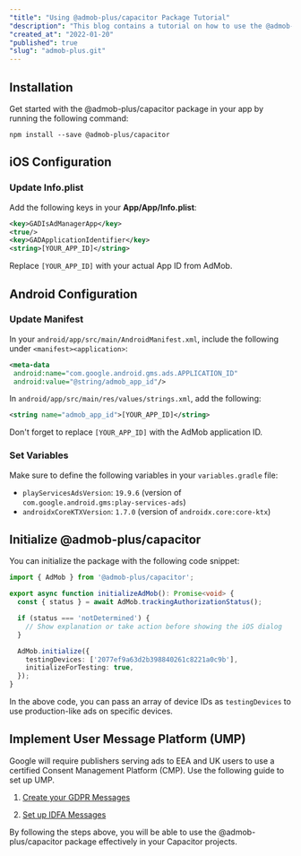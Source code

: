 ```yaml
---
"title": "Using @admob-plus/capacitor Package Tutorial"
"description": "This blog contains a tutorial on how to use the @admob-plus/capacitor package in your Capacitor projects. It covers installation, configuration, and examples of initializing AdMob and using User Message Platform (UMP)"
"created_at": "2022-01-20"
"published": true
"slug": "admob-plus.git"
---
```


## Installation

Get started with the @admob-plus/capacitor package in your app by running the following command:

```console
npm install --save @admob-plus/capacitor
```

## iOS Configuration

### Update **Info.plist**

Add the following keys in your **App/App/Info.plist**:

```xml
<key>GADIsAdManagerApp</key>
<true/>
<key>GADApplicationIdentifier</key>
<string>[YOUR_APP_ID]</string>
```

Replace `[YOUR_APP_ID]` with your actual App ID from AdMob.

## Android Configuration

### Update Manifest

In your `android/app/src/main/AndroidManifest.xml`, include the following under `<manifest><application>`:

```xml
<meta-data
 android:name="com.google.android.gms.ads.APPLICATION_ID"
 android:value="@string/admob_app_id"/>
```

In `android/app/src/main/res/values/strings.xml`, add the following:

```xml
<string name="admob_app_id">[YOUR_APP_ID]</string>
```

Don't forget to replace `[YOUR_APP_ID]` with the AdMob application ID.

### Set Variables

Make sure to define the following variables in your `variables.gradle` file:

- `playServicesAdsVersion`: `19.9.6` (version of `com.google.android.gms:play-services-ads`)
- `androidxCoreKTXVersion`: `1.7.0` (version of `androidx.core:core-ktx`)

## Initialize @admob-plus/capacitor

You can initialize the package with the following code snippet:

```typescript
import { AdMob } from '@admob-plus/capacitor';

export async function initializeAdMob(): Promise<void> {
  const { status } = await AdMob.trackingAuthorizationStatus();

  if (status === 'notDetermined') {
    // Show explanation or take action before showing the iOS dialog
  }

  AdMob.initialize({
    testingDevices: ['2077ef9a63d2b398840261c8221a0c9b'],
    initializeForTesting: true,
  });
}
```

In the above code, you can pass an array of device IDs as `testingDevices` to use production-like ads on specific devices.

## Implement User Message Platform (UMP)

Google will require publishers serving ads to EEA and UK users to use a certified Consent Management Platform (CMP). Use the following guide to set up UMP.

1. [Create your GDPR Messages](https://support.google.com/admob/answer/10113207?hl=en&ref_topic=10105230&sjid=6731900490614517032-AP)

2. [Set up IDFA Messages](https://support.google.com/admob/answer/10115027?hl=en)

By following the steps above, you will be able to use the @admob-plus/capacitor package effectively in your Capacitor projects.
```